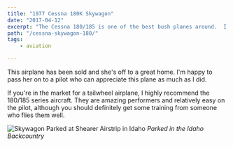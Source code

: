 ```yaml
---
title: "1977 Cessna 180K Skywagon"
date: "2017-04-12"
excerpt: "The Cessna 180/185 is one of the best bush planes around.  I'm sad to say that I sold mine, and it was wrecked shortly after."
path: "/cessna-skywagon-180/"
tags:
    - aviation

---
```

This airplane has been sold and she's off to a great home. I'm happy to pass her on to a pilot who can appreciate this plane as much as I did.

If you're in the market for a tailwheel airplane, I highly recommend the 180/185 series aircraft.  They are amazing performers and relatively easy on the pilot, although you should definitely get some training from someone who flies them well.

![Skywagon Parked at Shearer Airstrip in Idaho](./n184tc-shearer.jpg)
*Parked in the Idaho Backcountry*

